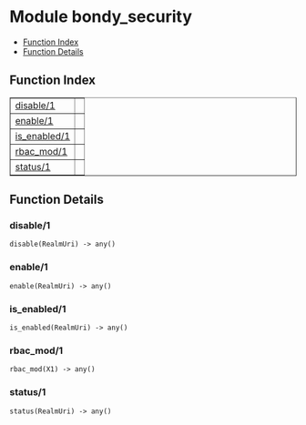 

# Module bondy_security #
* [Function Index](#index)
* [Function Details](#functions)

<a name="index"></a>

## Function Index ##


<table width="100%" border="1" cellspacing="0" cellpadding="2" summary="function index"><tr><td valign="top"><a href="#disable-1">disable/1</a></td><td></td></tr><tr><td valign="top"><a href="#enable-1">enable/1</a></td><td></td></tr><tr><td valign="top"><a href="#is_enabled-1">is_enabled/1</a></td><td></td></tr><tr><td valign="top"><a href="#rbac_mod-1">rbac_mod/1</a></td><td></td></tr><tr><td valign="top"><a href="#status-1">status/1</a></td><td></td></tr></table>


<a name="functions"></a>

## Function Details ##

<a name="disable-1"></a>

### disable/1 ###

`disable(RealmUri) -> any()`

<a name="enable-1"></a>

### enable/1 ###

`enable(RealmUri) -> any()`

<a name="is_enabled-1"></a>

### is_enabled/1 ###

`is_enabled(RealmUri) -> any()`

<a name="rbac_mod-1"></a>

### rbac_mod/1 ###

`rbac_mod(X1) -> any()`

<a name="status-1"></a>

### status/1 ###

`status(RealmUri) -> any()`

